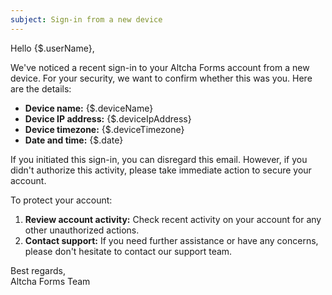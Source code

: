 ```yaml
---
subject: Sign-in from a new device
---
```


Hello {$.userName},

We've noticed a recent sign-in to your Altcha Forms account from a new device. For your security, we want to confirm whether this was you. Here are the details:

- **Device name:** {$.deviceName}
- **Device IP address:** {$.deviceIpAddress}
- **Device timezone:** {$.deviceTimezone}
- **Date and time:** {$.date}

If you initiated this sign-in, you can disregard this email. However, if you didn't authorize this activity, please take immediate action to secure your account.

To protect your account:

1. **Review account activity:** Check recent activity on your account for any other unauthorized actions.
2. **Contact support:** If you need further assistance or have any concerns, please don't hesitate to contact our support team.

Best regards,  
Altcha Forms Team
